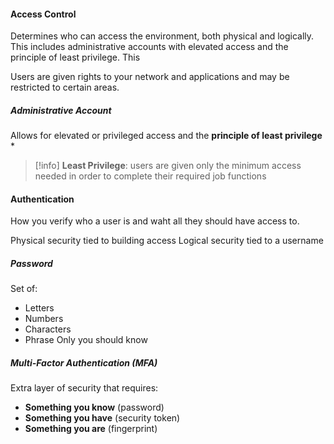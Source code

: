 #### Access Control
Determines who can access the environment, both physical and logically. This includes administrative accounts with elevated access and the principle of least privilege. This

Users are given rights to your network and applications and may be restricted to certain areas.

##### Administrative Account

Allows for elevated or privileged access and the **principle of least privilege** *

>[!info]
>**Least Privilege**: users are given only the minimum access needed in order to complete their required job functions


#### Authentication
How you verify who a user is and waht all they should have access to.

Physical security tied to building access
Logical security tied to a username
##### Password
Set of:
- Letters
- Numbers
- Characters
- Phrase
Only you should know
##### Multi-Factor Authentication (MFA)
Extra layer of security that requires:

- **Something you know** (password)
- **Something you have** (security token)
- **Something you are** (fingerprint)
